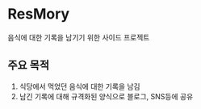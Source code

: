 # ResMory
음식에 대한 기록을 남기기 위한 사이드 프로젝트

## 주요 목적
1. 식당에서 먹었던 음식에 대한 기록을 남김
2. 남긴 기록에 대해 규격화된 양식으로 블로그, SNS등에 공유